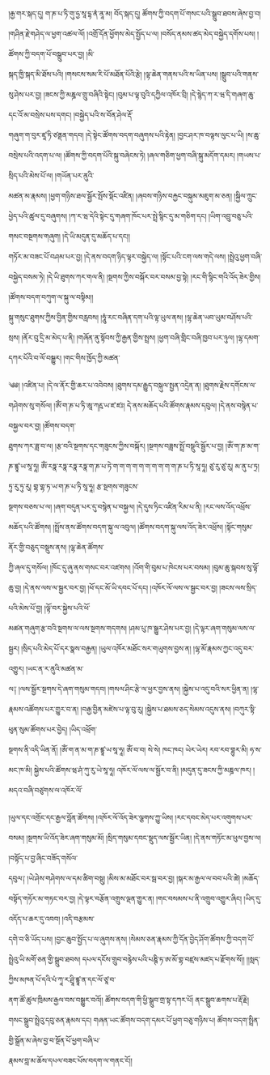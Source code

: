 ﻿  
།རྒྱ་གར་སྐད་དུ། ག་ཎ་པ་ཏི་གུ་ཧྱ་སཱ་དྷ་ནཾ་ནཱ་མ། བོད་སྐད་དུ། ཚོགས་ཀྱི་བདག་པོ་གསང་པའི་སྒྲུབ་ཐབས་ཞེས་བྱ་བ། །གཤིན་རྗེ་གཤེད་ལ་ཕྱག་འཚལ་ལོ། །འགྲོ་དོན་ཕྱོགས་མེད་སྤྱོད་པ་ལ། །བསོད་ནམས་ཚད་མེད་བསྐྱེད་དགོས་པས། །ཚོགས་ཀྱི་བདག་པོ་བསྒྲུབ་པར་བྱ། །མི་  
སྐད་ཁྱི་སྐད་མི་ཐོས་པའི། །གསངས་སམ་རི་པོ་མཐོན་པོའི་རྩེ། །ལྟ་ཆེན་གནས་པའི་ས་ཡིན་པས། །སྒྲུབ་པའི་གནས་སུ་ཤེས་པར་བྱ། །ཟངས་ཀྱི་མཎྜལ་གྲུ་བཞིའི་སྟེང། །བུམ་པ་ལྟ་བུའི་དཀྱིལ་འཁོར་བྲི། །དེ་སྙེད་ཀ་ར་ཝ་དི་གཞག་ཆུ་དང་འོ་མ་བསྲེས་པས་དགང། །བསྐྱེད་པའི་ས་བོན་ཤེལ་རྡོ་  
གཞུག་ག་བུར་ཛཱ་ཏི་ཙནྡན་གདབ། །དེ་སྟེང་ཚོགས་བདག་བཞུགས་པའི་རྟེན། །བྱང་ཤར་ཁ་བལྟས་ལུང་པ་ཡི། །ས་ཆུ་བསྲེས་པའི་འདག་པ་ལ། །ཚོགས་ཀྱི་བདག་པོའི་སྐུ་བཞེངས་ཏེ། །ཞལ་གཅིག་ཕྱག་བཞི་སྐུ་མདོག་དམར། །གཡས་པ་སྲིད་པའི་མེས་པོ་ལ། །གཡོན་པར་ནུའི་  
མཚན་མ་རྣམས། །ཕྱག་གཉིས་ཐལ་སྦྱོར་སྤོས་སྡོང་འཛིན། །ཞབས་གཉིས་བརྐྱང་བསྐུམ་མཇུག་མ་ཅན། །སྐྱིལ་ཀྲུང་ཕྱེད་པའི་ཚུལ་དུ་བཞུགས། །ཀ་ར་ཝ་དེའི་སྟེང་དུ་གཞག་ཁོང་པར་སྤྲེ་སྙིང་དུ་མ་གཅིག་དང། །ཡིག་འབྲུ་བཅུ་པའི་གསང་བསྔགས་གཞུག། །དེ་ཡི་མདུན་དུ་མཆོད་པ་དང།།  
གཏོར་མ་བཟང་པོ་བཤམ་པར་བྱ། །དེ་ནས་བདག་ཉིད་ལྟར་བསྐྱེད་ལ། །སྟོང་པའི་ངག་ལས་གདེ་ལས། །སྤྲེའུ་ཕྱག་བཞི་བསྐྱེད་བསམ་ཏེ། །དེ་ཡི་ཐུགས་ཀར་གལ་ནི། །སྔགས་ཀྱིས་བསྐོར་བར་བསམ་བྱ་སྟེ། །རང་གི་སྙིང་གའི་འོད་ཟེར་གྱིས། །ཚོགས་བདག་བཀུག་ལ་སྐུ་ལ་བསྟིམ།།  
སྐུ་གསུང་ཐུགས་ཀྱིས་བྱིན་གྱིས་བརླབས། །ཧཱུཾ་རང་བཞིན་དག་པའི་ལྟ་ཡུལ་ནས། །ལྷ་ཆེན་ཡབ་ཡུམ་བཤོས་པའི་སྲས། །ནོར་བུ་དྲི་མ་མེད་པ་ནི། །གཞོན་ནུ་སྟོབས་ཀྱི་རྒྱན་གྱིས་སྤྲས། །ཕྱག་བཞི་གླིང་བཞི་ཁྱབ་པར་ཉུལ། །ལྷ་དམག་དཀར་པོའི་བ་ལོ་བསྒྱུར། །གང་གིས་ཁྱོད་ཀྱི་མཚན་  
  
༄༅། །འཛིན་པ། །དེ་ལ་ནོར་གྱི་ཆར་པ་འབེབས། །ཐུགས་དམ་རྒྱུད་བསྐུལ་སྤྱན་འདྲེན་ན། །ཐུགས་རྗེས་དགོངས་ལ་གཤེགས་སུ་གསོལ། །ཨོཾ་ག་ཎ་པ་ཏི་ཨཱ་ཀརྵ་ཡ་ཛ་ཛཿ། དེ་ནས་མཆོད་པའི་ཚོགས་རྣམས་དབུལ། །དེ་ནས་བསྙེན་པ་བསྐྱལ་བར་བྱ། །ཚོགས་བདག་  
ཐུགས་ཀར་ཟླ་བ་ལ། །རྩ་བའི་སྔགས་དང་གཟུངས་ཀྱིས་བསྐོར། །སྔགས་བཟླས་སྤྲོ་བསྡུའི་སྦྱོར་པ་བྱ། །ཨོཾ་ག་ཎ་མ་ག་ཎ་ཛྙཱ་ཡ་སཱ་ཧཱ། ཨོཾ་རཏྣ་རཏྣ་རཏྣ་རཏྣ་ག་ཎ་པ་ཏེ་ག་ག་ག་ག་ག་ག་ག་ག་ག་ག་ཎ་པ་ཏི་སཱ་ཧཱ། ཙུ་རུ་ཙུ་རུ། མ་ནུ་པ་ཏྲ། ཏུ་རུ་ཏུ་རུ། གྷ་གྷ་ཏ་ཡ་ག་ཎ་པ་ཏི་སཱ་ཧཱ། རྩ་སྔགས་གཟུངས་  
སྔགས་བཅས་པ་ལ། །ཞག་བདུན་པར་དུ་བསྙེན་པ་བསྐྱལ། །དེ་དུས་ཏིང་འཛིན་རིམ་པ་ནི། །རང་ལས་འོད་འཕྲོས་མཆོད་པའི་ཚོགས། །སྤྲོས་ནས་ཚོགས་བདག་སྐུ་ལ་འབུལ། །ཚོགས་བདག་སྐུ་ལས་འོད་ཟེར་འཕྲོས། །སྟོང་གསུམ་ནོར་གྱི་བཅུད་བསྡུས་ནས། །ལྷ་ཆེན་ཚོགས་  
ཀྱི་ཞལ་དུ་གསོལ། །ཁོང་དུ་ཞུ་ནས་གསང་བར་འཛགས། །འོག་གི་བུམ་པ་ཁེངས་པར་བསམ། །བུམ་ཆུ་སྐབས་སུ་ལྟོ་ཆུ་བྱ། །དེ་ནས་ལས་ལ་སྦྱར་བར་བྱ། །ཕོ་དང་མོ་ཡི་དབང་པོ་དང། །འཁོར་ལོ་ལས་ལ་སྦྱང་བར་བྱ། །ཟངས་ལས་སྲིད་པའི་མེས་པོ་བྱ། །ལྟོ་བར་སྐྱེས་པའི་ཕོ་  
མཚན་གཞུག་རྩ་བའི་སྔགས་ལ་ལས་སྔགས་གདགས། །ཤམ་པུ་ཁ་སྒྱུར་ཤེས་པར་བྱ། །དེ་ལྟར་ཞག་གསུམ་ལས་ལ་སྦྱར། །སྲིད་པའི་མེད་པོ་དར་སྣས་བརྒྱན། །ཡུལ་འཁོར་མཐོང་སར་གཡུགས་བྱས་ན། །ལྷ་མོ་རྣམས་ཀྱང་འདུ་བར་འགྱུར། །ཡང་ན་ར་ནུའི་མཚན་མ་  
ལ༑ །ལས་སྦྱོར་སྔགས་དེ་ཞག་གསུམ་གདབ། །གསལ་ཤིང་རྩེ་ལ་ཕྱར་བྱས་ནས། །སྐྱེས་པ་འདུ་བའི་སར་ཕྱིན་ན། །ལྷ་རྣམས་འཚོགས་པར་གྱུར་བ་ན། །བརྒྱ་བྱིན་མཛེས་པ་ལྟ་བུ་རུ། །སྐྱེས་པ་ཐམས་ཅད་སེམས་འདུས་ནས། །བཀུར་སྟི་ཕུན་སུམ་ཚོགས་པར་བྱེད། །ཡིད་འཕྲོག་  
སྔགས་ནི་འདི་ཡིན་ནོ། །ཨོཾ་ག་ན་མ་ག་ཎ་ཛྙཱ་ཡ་སཱ་ཧཱ། ཨོཾ་བ་བ། སེ་སེ། ཁང་ཁང། ཡེར་ཡེར། རབ་རབ་གྷུར་མི། ཧ་ས་མང་ཁ་མི། སྐྱེས་པའི་ཚོགས་ཝ་ཤཾ་ཀུ་རུ་ཡེ་སཱ་ཧཱ། འཁོར་ལོ་ལས་ལ་སྦྱོར་བ་ནི། །མདུན་དུ་ཟངས་ཀྱི་མཎྜལ་ཁར། །མདའ་བཞི་བཙུགས་ལ་འཁོར་ལོ་  
  
།ཡུལ་དང་འགྲོང་དང་རྒྱལ་བློན་ཚོགས། །འཁོར་ལོ་འོད་ཟེར་ལྕགས་ཀྱུ་ཡིས། །རང་དབང་མེད་པར་འགུགས་པར་བསམ། །སྔགས་ཡི་འོད་ཟེར་ཞག་གསུམ་མོ། །སྲིད་གསུམ་དབང་སྡུད་ལས་སྦྱོར་ཡིན། །དེ་ནས་གཏོང་མ་ཕུལ་བྱས་ལ། །བསྟོད་པ་བྱ་ཞིང་བཟོད་གསོལ་  
དབུལ༑ །ཡེ་ཤེས་གཤེགས་ལ་དམ་ཚིག་བསྡུ། །མིས་མ་མཐོང་བར་སྦ་བར་བྱ། །སྐར་མ་རྒྱལ་ལ་བབ་པའི་ཚེ། །མཆོད་བསྟོད་གཏོར་མ་གཏང་བར་བྱ། །དེ་ལྟར་བརྩོན་འགྲུས་ལྡན་གྱུར་ན། །གང་བསམས་པ་ནི་འགྲུབ་འགྱུར་ཞིང། །ཡིད་དུ་འདོད་པ་ཆར་དུ་འབབ། །འདི་བརྩམས་  
དགེ་བ་ཅི་ཡོད་པས། །བྱང་ཆུབ་སྤྱོད་པ་ལ་ཞུགས་ནས། །སེམས་ཅན་རྣམས་ཀྱི་དོན་བྱེད་ཤོག་ཚོགས་ཀྱི་བདག་པོ་སྤྲེའུ་ཡི་མགོ་ཅན་གྱི་སྒྲུབ་ཐབས། དཔལ་དངོས་གྲུབ་བརྙེས་པའི་པཎྚི་ཏ་ཨ་མོ་གྷ་བཛྲས་མཛད་པ་རྫོགས་སོ།། །།སླད་ཀྱིས་མཁན་པོ་དའི་པཾ་ཀཱ་ར་ཤྲཱི་ཛྙཱ་ན་དང་ལོ་ཙཱ་བ་  
ནག་ཚོ་ཚུལ་ཁྲིམས་རྒྱལ་བས་བསྒྱུར་བའོ།། ཚོགས་བདག་གི་ཕྱི་སྒྲུབ་གྲ་སྟ་དཀར་པོ། ནང་སྒྲུབ་ཆགས་པ་རྡོ་རྗེ། གསང་སྒྲུབ་སྤྲེའུ་དབུ་ཅན་རྣམས་དང། གཞན་ཡང་ཚོགས་བདག་དམར་པོ་ཕྱག་བཅུ་གཉིས་པ། ཚོགས་བདག་སྤྲིན་གྱི་སྒྲོན་མ་ཞེས་བྱ་བ་སྔོན་པོ་ཕྱག་བཞི་པ་  
རྣམས་བླ་མ་ཆོས་དཔལ་བཟང་པོས་བདག་ལ་གནང་ངོ།།  
  
  
